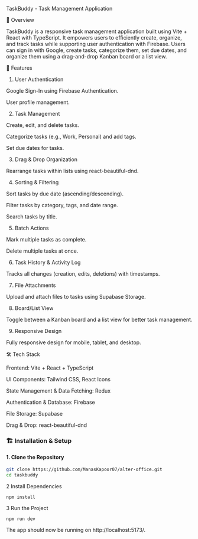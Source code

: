 TaskBuddy - Task Management Application

🚀 Overview

TaskBuddy is a responsive task management application built using Vite + React with TypeScript. It empowers users to efficiently create, organize, and track tasks while supporting user authentication with Firebase. Users can sign in with Google, create tasks, categorize them, set due dates, and organize them using a drag-and-drop Kanban board or a list view.

🎯 Features

1. User Authentication

Google Sign-In using Firebase Authentication.

User profile management.

2. Task Management

Create, edit, and delete tasks.

Categorize tasks (e.g., Work, Personal) and add tags.

Set due dates for tasks.

3. Drag & Drop Organization

Rearrange tasks within lists using react-beautiful-dnd.

4. Sorting & Filtering

Sort tasks by due date (ascending/descending).

Filter tasks by category, tags, and date range.

Search tasks by title.

5. Batch Actions

Mark multiple tasks as complete.

Delete multiple tasks at once.

6. Task History & Activity Log

Tracks all changes (creation, edits, deletions) with timestamps.

7. File Attachments

Upload and attach files to tasks using Supabase Storage.

8. Board/List View

Toggle between a Kanban board and a list view for better task management.

9. Responsive Design

Fully responsive design for mobile, tablet, and desktop.

🛠️ Tech Stack

Frontend: Vite + React + TypeScript

UI Components: Tailwind CSS, React Icons

State Management & Data Fetching: Redux

Authentication & Database: Firebase

File Storage: Supabase

Drag & Drop: react-beautiful-dnd

### 🏗 Installation & Setup

#### 1. Clone the Repository
```bash
git clone https://github.com/ManasKapoor07/alter-office.git
cd taskbuddy
```
2 Install Dependencies
```
npm install
```
3 Run the Project
```
npm run dev
````
The app should now be running on http://localhost:5173/.
